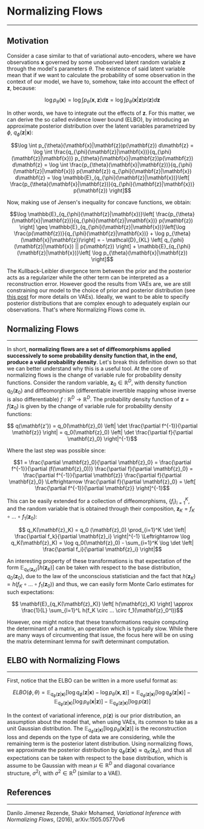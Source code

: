 # Normalizing Flows
---
## Motivation

Consider a case similar to that of variational auto-encoders, where we have observations $\mathbf{x}$ governed by some unobserved latent random variable $\mathbf{z}$ through the model's parameters $\theta$. The existence of said latent variable mean that if we want to calculate the probability of some observation in the context of our model, we have to, somehow, take into account the effect of $\mathbf{z}$, because:

$$ \log p_{\theta}(\mathbf{x}) =  \log \int p_{\theta}(\mathbf{x}, \mathbf{z}) d\mathbf{z} = \log \int p_{\theta}(\mathbf{x}|\mathbf{z})p(\mathbf{z})d\mathbf{z}$$

In other words, we have to integrate out the effects of $\mathbf{z}$. For this matter, we can derive the so called evidence lower bound (ELBO), by introducing an approximate posterior distribution over the latent variables parametrized by $\phi$, $q_{\phi}(\mathbf{z}|\mathbf{x})$:

$$\log \int p_{\theta}(\mathbf{x}|\mathbf{z})p(\mathbf{z}) d\mathbf{z} = \log \int \frac{q_{\phi}(\mathbf{z}|\mathbf{x})}{q_{\phi}(\mathbf{z}|\mathbf{x})} p_{\theta}(\mathbf{x}|\mathbf{z})p(\mathbf{z}) d\mathbf{z} = \log \int \frac{p_{\theta}(\mathbf{x}|\mathbf{z})}{q_{\phi}(\mathbf{z}|\mathbf{x})} p(\mathbf{z}) q_{\phi}(\mathbf{z}|\mathbf{x}) d\mathbf{z} = \log \mathbb{E}_{q_{\phi}(\mathbf{z}|\mathbf{x})}\left[ \frac{p_{\theta}(\mathbf{x}|\mathbf{z})}{q_{\phi}(\mathbf{z}|\mathbf{x})} p(\mathbf{z}) \right]$$

Now, making use of Jensen's inequality for concave functions, we obtain:

$$\log \mathbb{E}_{q_{\phi}(\mathbf{z}|\mathbf{x})}\left[ \frac{p_{\theta}(\mathbf{x}|\mathbf{z})}{q_{\phi}(\mathbf{z}|\mathbf{x})} p(\mathbf{z}) \right] \geq \mathbb{E}_{q_{\phi}(\mathbf{z}|\mathbf{x})}\left[\log \frac{p(\mathbf{z})}{q_{\phi}(\mathbf{z}|\mathbf{x})}  + \log p_{\theta}(\mathbf{x}|\mathbf{z})\right] = - \mathcal{D}_{KL} \left[ q_{\phi}(\mathbf{z}|\mathbf{x}) || p(\mathbf{z}) \right] + \mathbb{E}_{q_{\phi}(\mathbf{z}|\mathbf{x})}\left[ \log p_{\theta}(\mathbf{x}|\mathbf{z}) \right]$$

The Kullback-Leibler divergence term between the prior and the posterior acts as a regularizer while the other term can be interpreted as a reconstruction error. However good the results from VAEs are, we are still constraining our model to the choice of prior and posterior distribution (see [this post](./vanilla_vae.html) for more details on VAEs). Ideally, we want to be able to specify posterior distributions that are complex enough to adequately explain our observations. That's where Normalizing Flows come in.

## Normalizing Flows
---
In short, **normalizing flows are a set of diffeomorphisms applied successively to some probability density function that, in the end, produce a valid probability density**. Let's break this definition down so that we can better understand why this is a useful tool. At the core of normalizing flows is the change of variable rule for probability density functions. Consider the random variable, $\mathbf{z}_0 \in \mathbb{R}^D$, with density function $q_0(\mathbf{z}_0)$ and diffeomorphism (differentiable invertible mapping whose inverse is also differentiable) $f : \mathbb{R}^D \rightarrow \mathbb{R}^D$. The probability density function of $\mathbf{z} = f(\mathbf{z}_0)$ is given by the change of variable rule for probability density functions:

$$ q(\mathbf{z'})  = q_0(\mathbf{z}_0) \left| \det \frac{\partial f^{-1}}{\partial \mathbf{z}} \right| = q_0(\mathbf{z}_0) \left| \det \frac{\partial f}{\partial \mathbf{z}_0} \right|^{-1}$$

Where the last step was possible since:

$$1 = \frac{\partial \mathbf{z}_0}{\partial \mathbf{z}_0} = \frac{\partial f^{-1}}{\partial (f(\mathbf{z}_0))} \frac{\partial f}{\partial \mathbf{z}_0} = \frac{\partial f^{-1}}{\partial \mathbf{z}} \frac{\partial f}{\partial \mathbf{z}_0} \Leftrightarrow \frac{\partial f}{\partial \mathbf{z}_0} = \left[ \frac{\partial f^{-1}}{\partial \mathbf{z}} \right]^{-1}$$

This can be easily extended for a collection of diffeomorphisms, $\{f_i \}_{i=1}^K$, and the random variable that is obtained through their composition, $\mathbf{z}_K = f_K \circ ... \circ f_1(\mathbf{z}_0)$:

$$ q_K(\mathbf{z}_K) = q_0 (\mathbf{z}_0) \prod_{i=1}^K \det \left| \frac{\partial f_k}{\partial \mathbf{z}_i} \right|^{-1}  \Leftrightarrow \log q_K(\mathbf{z}_K) = \log q_0(\mathbf{z}_0) - \sum_{i=1}^K \log \det \left| \frac{\partial f_i}{\partial \mathbf{z}_i} \right|$$

An interesting property of these transformations is that expectation of the form $\mathbb{E}_{q_K(\mathbf{z}_K)}\left[h(\mathbf{z}_K)\right]$ can be taken with respect to the base distribution, $q_0(\mathbf{z}_0)$, due to the law of the unconscious statistician and the fact that $h(\mathbf{z}_K) = h(f_K \circ ... \circ f_1 (\mathbf{z}_0))$ and thus, we can easily form Monte Carlo estimates for such expectations:

$$ \mathbf{E}_{q_K(\mathbf{z}_K)} \left[ h(\mathbf{z}_K) \right] \approx \frac{1}{L} \sum_{l=1}^L h(f_K \circ ... \circ f_1(\mathbf{z}_0^l))$$

However, one might notice that these transformations require computing the determinant of a matrix, an operation which is typically slow. While there are many ways of circumventing that issue, the focus here will be on using the matrix determinant lemma for swift determinant computation.

## ELBO with Normalizing Flows
---
First, notice that the ELBO can be written in a more useful format as:

$$ELBO(\phi, \theta) = \mathbb{E}_{q_{\phi}(\mathbf{z}|\mathbf{x})} \left[ \log q_{\phi}(\mathbf{z}|\mathbf{x}) - \log p_{\theta}(\mathbf{x}, \mathbf{z}) \right] = \mathbb{E}_{q_{\phi}(\mathbf{z}|\mathbf{x})} \left[ \log q_{\phi}(\mathbf{z}|\mathbf{x}) \right] - \mathbb{E}_{q_{\phi}(\mathbf{z}|\mathbf{x})} \left[ \log p_{\theta}(\mathbf{x}|\mathbf{z}) \right] - \mathbb{E}_{q_{\phi}(\mathbf{z}|\mathbf{x})} \left[ \log p(\mathbf{z}) \right]$$

In the context of variational inference, $p(\mathbf{z})$ is our prior distribution, an assumption about the model that, when using VAEs, its common to take as a unit Gaussian distribution. The $\mathbb{E}_{q_{\phi}(\mathbf{z}|\mathbf{x})} \left[ \log p_{\theta}(\mathbf{x}|\mathbf{z}) \right]$ is the reconstruction loss and depends on the type of data we are considering, while the remaining term is the posterior latent distribution. Using normalizing flows, we approximate the posterior distribution by $q_{\phi}(\mathbf{z}|\mathbf{x}) \approx q_K(\mathbf{z}_K)$, and thus all expectations can be taken with respect to the base distribution, which is assume to be Gaussian with mean $\mu \in \mathbb{R}^D$ and diagonal covariance structure, $\sigma^2 I$, with $\sigma^2 \in \mathbb{R}^D$ (similar to a VAE).

## References
---
Danilo Jimenez Rezende, Shakir Mohamed, *Variational Inference with Normalizing Flows*, (2016), arXiv:1505.05770v6